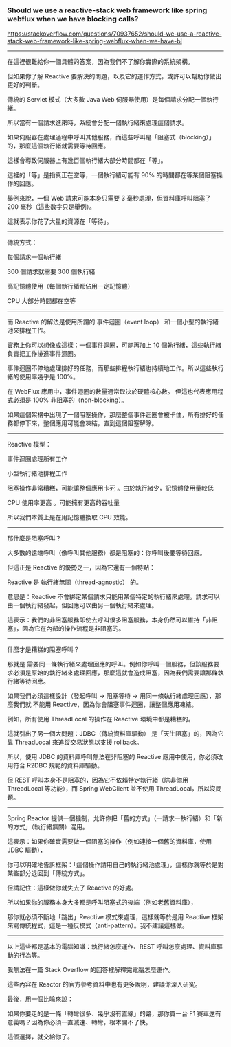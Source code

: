 <h3> Should we use a reactive-stack web framework like spring webflux when we have blocking calls? </h3>

https://stackoverflow.com/questions/70937652/should-we-use-a-reactive-stack-web-framework-like-spring-webflux-when-we-have-bl

-------

在這裡很難給你一個具體的答案，因為我們不了解你實際的系統架構。

但如果你了解 Reactive 要解決的問題，以及它的運作方式，或許可以幫助你做出更好的判斷。

傳統的 Servlet 模式（大多數 Java Web 伺服器使用）是每個請求分配一個執行緒。

所以當有一個請求進來時，系統會分配一個執行緒來處理這個請求。

如果伺服器在處理過程中呼叫其他服務，而這些呼叫是「阻塞式（blocking）」的，那麼這個執行緒就需要等待回應。

這樣會導致伺服器上有幾百個執行緒大部分時間都在「等」。

這裡的「等」是指真正在空等，一個執行緒可能有 90% 的時間都在等某個阻塞操作的回應。

舉例來說，一個 Web 請求可能本身只需要 3 毫秒處理，但資料庫呼叫阻塞了 200 毫秒（這些數字只是舉例）。

這就表示你花了大量的資源在「等待」。

-------

傳統方式：

每個請求一個執行緒

300 個請求就需要 300 個執行緒

高記憶體使用（每個執行緒都佔用一定記憶體）

CPU 大部分時間都在空等

-------

而 Reactive 的解法是使用所謂的 事件迴圈（event loop） 和一個小型的執行緒池來排程工作。

實務上你可以想像成這樣：一個事件迴圈，可能再加上 10 個執行緒，這些執行緒負責把工作排進事件迴圈。

事件迴圈不停地處理排好的任務，而那些排程執行緒也持續地工作。所以這些執行緒的使用率幾乎是 100%。

在 WebFlux 應用中，事件迴圈的數量通常取決於硬體核心數。 但這也代表應用程式必須是 100% 非阻塞的（non-blocking）。

如果這個架構中出現了一個阻塞操作，那麼整個事件迴圈會被卡住，所有排好的任務都停下來，整個應用可能會凍結，直到這個阻塞解除。

-------

Reactive 模型：

事件迴圈處理所有工作

小型執行緒池排程工作

阻塞操作非常糟糕，可能讓整個應用卡死 。由於執行緒少，記憶體使用量較低

CPU 使用率更高 。可能擁有更高的吞吐量

所以我們本質上是在用記憶體換取 CPU 效能。

-------

那什麼是阻塞呼叫？

大多數的遠端呼叫（像呼叫其他服務）都是阻塞的：你呼叫後要等待回應。

但這正是 Reactive 的優勢之一，因為它還有一個特點：

Reactive 是 執行緒無關（thread-agnostic） 的。

意思是：Reactive 不會綁定某個請求只能用某個特定的執行緒來處理。請求可以由一個執行緒發起，但回應可以由另一個執行緒來處理。

這表示：我們的非阻塞服務即使去呼叫很多阻塞服務，本身仍然可以維持「非阻塞」，因為它在內部的操作流程是非阻塞的。

-------

什麼才是糟糕的阻塞呼叫？

那就是 需要同一條執行緒來處理回應的呼叫。例如你呼叫一個服務，但該服務要求必須是原始的執行緒來處理回應，那麼這就會造成阻塞，因為我們需要讓那條執行緒等待回應。

如果我們必須這樣設計（發起呼叫 → 阻塞等待 → 用同一條執行緒處理回應），那麼我們就 不能用 Reactive，因為你會阻塞事件迴圈，讓整個應用凍結。

例如，所有使用 ThreadLocal 的操作在 Reactive 環境中都是糟糕的。

這就引出了另一個大問題：JDBC（傳統資料庫驅動） 是「天生阻塞」的，因為它靠 ThreadLocal 來追蹤交易狀態以支援 rollback。

所以，使用 JDBC 的資料庫呼叫無法在非阻塞的 Reactive 應用中使用，你必須改用符合 R2DBC 規範的資料庫驅動。

但 REST 呼叫本身不是阻塞的，因為它不依賴特定執行緒（除非你用 ThreadLocal 等功能），而 Spring WebClient 並不使用 ThreadLocal，所以沒問題。

-------

Spring Reactor 提供一個機制，允許你把「舊的方式」（一請求一執行緒）和「新的方式」（執行緒無關）混用。

這表示：如果你確實需要做一個阻塞的操作（例如連接一個舊的資料庫，使用 JDBC 驅動），

你可以明確地告訴框架：「這個操作請用自己的執行緒池處理」，這樣你就等於是對某些部分退回到「傳統方式」。

但請記住：這樣做你就失去了 Reactive 的好處。

所以如果你的服務本身大多都是呼叫阻塞式的後端（例如老舊資料庫），

那你就必須不斷地「跳出」Reactive 模式來處理，這樣就等於是用 Reactive 框架來寫傳統程式，這是一種反模式（anti-pattern）。我不建議這樣做。

-------

以上這些都是基本的電腦知識：執行緒怎麼運作、REST 呼叫怎麼處理、資料庫驅動的行為等。

我無法在一篇 Stack Overflow 的回答裡解釋完電腦怎麼運作。

這些內容在 Reactor 的官方參考資料中也有更多說明，建議你深入研究。

最後，用一個比喻來說：

如果你要走的是一條「轉彎很多、幾乎沒有直線」的路，那你買一台 F1 賽車還有意義嗎？因為你必須一直減速、轉彎，根本開不了快。

這個選擇，就交給你了。